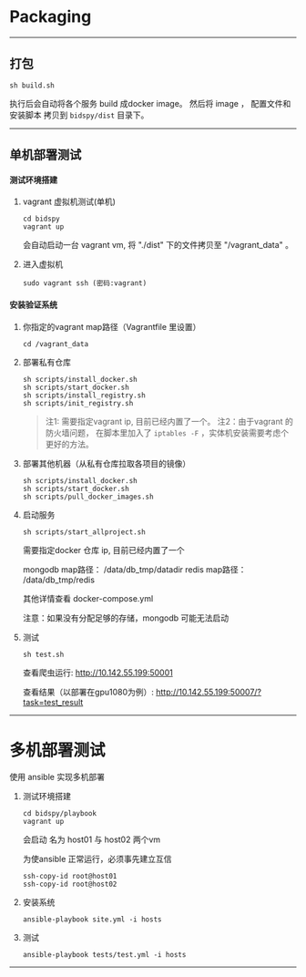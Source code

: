 # Packaging
----------------


## 打包

```
sh build.sh
```

执行后会自动将各个服务 build 成docker image。 然后将 image ， 配置文件和安装脚本 拷贝到 `bidspy/dist` 目录下。

---

## 单机部署测试


#### 测试环境搭建

1. vagrant 虚拟机测试\(单机\)

    ```
    cd bidspy
    vagrant up
    ```

    会自动启动一台 vagrant vm, 将 "./dist" 下的文件拷贝至 "/vagrant_data" 。

2. 进入虚拟机

    ```
    sudo vagrant ssh (密码:vagrant)
    ```


#### 安装验证系统

1. 你指定的vagrant map路径（Vagrantfile 里设置）

    ```
    cd /vagrant_data
    ```

1. 部署私有仓库

    ```
    sh scripts/install_docker.sh
    sh scripts/start_docker.sh
    sh scripts/install_registry.sh
    sh scripts/init_registry.sh
    ```

    > 注1: 需要指定vagrant ip, 目前已经内置了一个。
    > 注2：由于vagrant 的防火墙问题， 在脚本里加入了 `iptables -F` ，实体机安装需要考虑个更好的方法。

1. 部署其他机器（从私有仓库拉取各项目的镜像）

    ```
    sh scripts/install_docker.sh
    sh scripts/start_docker.sh
    sh scripts/pull_docker_images.sh
    ```

3. 启动服务

    ```
    sh scripts/start_allproject.sh
    ```

    需要指定docker 仓库 ip, 目前已经内置了一个

    mongodb map路径： /data/db_tmp/datadir
    redis map路径： /data/db_tmp/redis

    其他详情查看 docker-compose.yml

    注意：如果没有分配足够的存储，mongodb 可能无法启动

4. 测试

    ```
    sh test.sh
    ```

    查看爬虫运行:
    http://10.142.55.199:50001

    查看结果（以部署在gpu1080为例）:
    http://10.142.55.199:50007/?task=test_result

-------------

# 多机部署测试

使用 ansible 实现多机部署

1. 测试环境搭建

    ```
    cd bidspy/playbook
    vagrant up
    ```

    会启动 名为 host01 与 host02 两个vm

    为使ansible 正常运行，必须事先建立互信

    ```
    ssh-copy-id root@host01
    ssh-copy-id root@host02
    ```

2. 安装系统

    ```
    ansible-playbook site.yml -i hosts
    ```

3. 测试

    ```
    ansible-playbook tests/test.yml -i hosts
    ```


---
